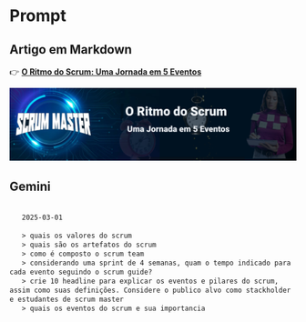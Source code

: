 # Prompt

## Artigo em Markdown

👉 [**O Ritmo do Scrum: Uma Jornada em 5 Eventos**](./o_ritmo_scrum.md)

![**O Ritmo do Scrum: Uma Jornada em 5 Eventos**](images/header.png)

## Gemini

~~~shell

   2025-03-01

   > quais os valores do scrum
   > quais são os artefatos do scrum
   > como é composto o scrum team
   > considerando uma sprint de 4 semanas, quam o tempo indicado para cada evento seguindo o scrum guide?    
   > crie 10 headline para explicar os eventos e pilares do scrum, assim como suas definições. Considere o publico alvo como stackholder e estudantes de scrum master
   > quais os eventos do scrum e sua importancia

~~~
